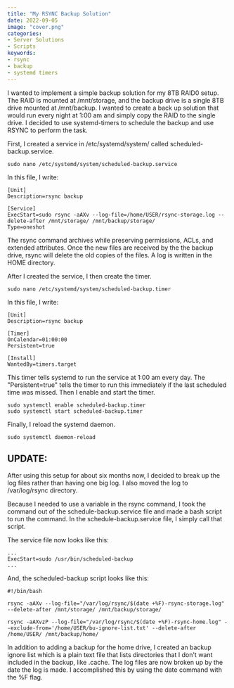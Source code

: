 ```yaml
---
title: "My RSYNC Backup Solution"
date: 2022-09-05
image: "cover.png"
categories:
- Server Solutions
- Scripts
keywords:
- rsync
- backup
- systemd timers
---
```

I wanted to implement a simple backup solution for my 8TB RAID0 setup. The RAID is mounted at /mnt/storage, and the backup drive is a single 8TB drive mounted at /mnt/backup. I wanted to create a back up solution that would run every night at 1:00 am and simply copy the RAID to the single drive. I decided to use systemd-timers to schedule the backup and use RSYNC to perform the task.

First, I created a service in /etc/systemd/system/ called scheduled-backup.service.
```
sudo nano /etc/systemd/system/scheduled-backup.service
```
In this file, I write:
```
[Unit]
Description=rsync backup

[Service]
ExecStart=sudo rsync -aAXv --log-file=/home/USER/rsync-storage.log --delete-after /mnt/storage/ /mnt/backup/storage/
Type=oneshot
```
The rsync command archives while preserving permissions, ACLs, and extended attributes. Once the new files are received by the the backup drive, rsync will delete the old copies of the files. A log is written in the HOME directory.

After I created the service, I then create the timer.
```
sudo nano /etc/systemd/system/scheduled-backup.timer
```
In this file, I write:
```
[Unit]
Description=rsync backup

[Timer]
OnCalendar=01:00:00
Persistent=true

[Install]
WantedBy=timers.target
```
This timer tells systemd to run the service at 1:00 am every day. The "Persistent=true" tells the timer to run this immediately if the last scheduled time was missed. Then I enable and start the timer.
```
sudo systemctl enable scheduled-backup.timer
sudo systemctl start scheduled-backup.timer
```
Finally, I reload the systemd daemon.
```
sudo systemctl daemon-reload
```
## UPDATE:

After using this setup for about six months now, I decided to break up the log files rather than having one big log. I also moved the log to /var/log/rsync directory.

Because I needed to use a variable in the rsync command, I took the command out of the schedule-backup.service file and made a bash script to run the command. In the schedule-backup.service file, I simply call that script.

The service file now looks like this:
```
...
ExecStart=sudo /usr/bin/scheduled-backup
...
```
And, the scheduled-backup script looks like this:
```
#!/bin/bash

rsync -aAXv --log-file="/var/log/rsync/$(date +%F)-rsync-storage.log" --delete-after /mnt/storage/ /mnt/backup/storage/

rsync -aAXvzP --log-file="/var/log/rsync/$(date +%F)-rsync-home.log" --exclude-from='/home/USER/bu-ignore-list.txt' --delete-after /home/USER/ /mnt/backup/home/
```
In addition to adding a backup for the home drive, I created an backup ignore list which is a plain text file that lists directories that I don't want included in the backup, like .cache. The log files are now broken up by the date the log is made. I accomplished this by using the date command with the %F flag.
